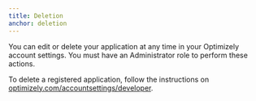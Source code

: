 ```yaml
---
title: Deletion
anchor: deletion
---
```


You can edit or delete your application at any time in your Optimizely account settings. You must have an Administrator role to perform these actions.

<div class="alert alert-warning">To delete a registered application, follow the instructions on <a target="_blank" href="https://www.optimizely.com/accountsettings/developer">optimizely.com/accountsettings/developer</a>.</div>
